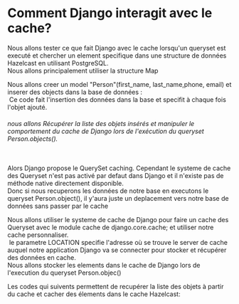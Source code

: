 <h1>Comment Django interagit avec le cache?</h1>

<p>Nous allons tester ce que fait Django avec le cache lorsqu'un queryset est executé et chercher un element specifique dans une structure de données Hazelcast en utilisant PostgreSQL.
<br>
Nous allons principalement utiliser la structure Map
<br>

</p>

<p>Nous allons creer un model "Person"(first_name, last_name,phone, email) et inserer des objects dans la base de données :
<br>

<img scr="capture/image2.png">
Ce code fait l'insertion des données dans la base et specifit à chaque fois l'objet ajouté.
<img scr="capture/image1.png"> 
<br>
<h6> nous allons Récupérer la liste des objets insérés et manipuler le comportement du cache de Django lors de l'exécution du queryset Person.objects(). </h6> 

 <br>
 Alors Django propose le QuerySet caching. Cependant le systeme de cache des Queryset n'est pas activé par defaut dans Django et il n'existe pas de méthode native directement disponible. <br>
 Donc si nous recuperons les données de notre base en executons le queryset Person.object(), il y'aura juste un deplacement vers notre base de données sans passer par le cache </p>

 <p>Nous allons utiliser le systeme de cache de Django pour faire un cache des Queryset avec le module cache de django.core.cache; et utiliser notre cache personnaliser.
<br>
 <img scr="capture/image3.png">
 le parametre LOCATION specifie l'adresse où se trouve le server de cache auquel notre application Django va se connecter pour stocker et récupérer des données en cache.
 <br>
Nous allons stocker les elements dans le cache de Django lors de l'execution du queryset Person.objec()
<img scr="capture/image4.png">

Les codes qui suivents permettent de recupérer la liste des objets à partir du cache et cacher des élements dans le cache Hazelcast:
  </p>